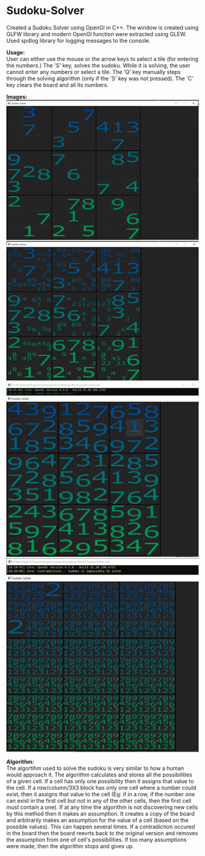 # Sudoku-Solver
Created a Sudoku Solver using OpenGl in C++. The window is created using GLFW library and modern OpenGl function were extracted using GLEW. Used spdlog library for logging messages to the console.

**Usage:**  
User can either use the mouse or the arrow keys to select a tile (for entering the numbers.) The 'S' key, solves the sudoku. While it is solving, the user cannot enter any numbers or select a tile. The 'Q' key manually steps through the solving algorithm (only if the 'S' key was not pressed). The 'C' key clears the board and all its numbers.

**Images:**  
<img src = "Images\img1.PNG" width="600">  
<img src = "Images\img2.PNG" width="600">
<img src = "Images\img3.PNG" width="600">
<img src = "Images\img4.PNG" width="600">

**Algorithm:**  
The algortihm used to solve the sudoku is very similar to how a human would approach it. The algorithm calculates and stores all the possibilities of a given cell. If a cell has only one possibility then it assigns that value to the cell. If a row/column/3X3 block has only one cell where a number could exist, then it assigns that value to the cell (Eg: if in a row, if the number one can exist in the first cell but not in any of the other cells, then the first cell must contain a one). If at any time the algorithm is not discovering new cells by this method then it makes an assumption. It creates a copy of the board and arbitrarily makes an assumption for the value of a cell (based on the possible values). This can happen several times. If a contradiction occured in the board then the board reevrts back to the original version and removes the assumption from one of cell's possibilities. If too many assumptions were made, then the algorithm stops and gives up.
